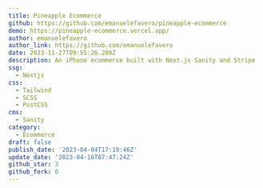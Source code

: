 ```yaml
---
title: Pineapple Ecommerce
github: https://github.com/emanuelefavero/pineapple-ecommerce
demo: https://pineapple-ecommerce.vercel.app/
author: emanuelefavero
author_link: https://github.com/emanuelefavero
date: 2023-11-27T09:55:26.208Z
description: An iPhone ecommerce built with Next.js Sanity and Stripe
ssg:
  - Nextjs
css:
  - Tailwind
  - SCSS
  - PostCSS
cms:
  - Sanity
category:
  - Ecommerce
draft: false
publish_date: '2023-04-04T17:19:46Z'
update_date: '2023-04-16T07:47:24Z'
github_star: 3
github_fork: 0
---
```

